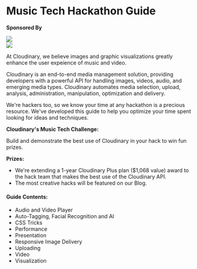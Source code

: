 # Music Tech Hackathon Guide

**Sponsored By**

![](https://res.cloudinary.com/cloudinary/image/upload/c_scale,w_300/v1/logo/for_white_bg/cloudinary_logo_for_white_bg.png)  
![](http://www.sfmusictech.com/wp-content/uploads/2017/08/hackathon_pageheader-1.png)

At Cloudinary, we believe images and graphic visualizations greatly enhance the user expeience of music and video.

Cloudinary is an end-to-end media management solution, providing developers with a powerful API for handling images, videos, audio, and emerging media types. Cloudinary automates media selection, upload, analysis, administration, manipulation, optimization and delivery.

We're hackers too, so we know your time at any hackathon is a precious resource. We've developed this guide to help you optimize your time spent looking for ideas and techniques.

**Cloudinary's Music Tech Challenge:**

Build and demonstrate the best use of Cloudinary in your hack to win fun prizes.

**Prizes:**

* We're extending a 1-year Cloudinary Plus plan \($1,068 value\) award to the hack team that makes the best use of the Cloudinary API.
* The most creative hacks will be featured on our Blog.

#### Guide Contents:

* Audio and Video Player
* Auto-Tagging, Facial Recognition and AI
* CSS Tricks
* Performance
* Presentation
* Responsive Image Delivery
* Uploading
* Video
* Visualization